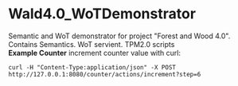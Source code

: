 # Wald4.0_WoTDemonstrator
Semantic and WoT demonstrator for project "Forest and Wood 4.0". Contains Semantics. WoT servient. TPM2.0 scripts
<br>
**Example Counter**
increment counter value with curl:<br>
```
curl -H "Content-Type:application/json" -X POST http://127.0.0.1:8080/counter/actions/increment?step=6
```
